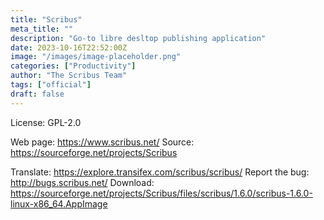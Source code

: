 ```yaml
---
title: "Scribus"
meta_title: ""
description: "Go-to libre desltop publishing application"
date: 2023-10-16T22:52:00Z
image: "/images/image-placeholder.png"
categories: ["Productivity"]
author: "The Scribus Team"
tags: ["official"]
draft: false
---
```


License: GPL-2.0

Web page: https://www.scribus.net/
Source: https://sourceforge.net/projects/Scribus

Translate: https://explore.transifex.com/scribus/scribus/
Report the bug: http://bugs.scribus.net/
Download: https://sourceforge.net/projects/Scribus/files/scribus/1.6.0/scribus-1.6.0-linux-x86_64.AppImage
